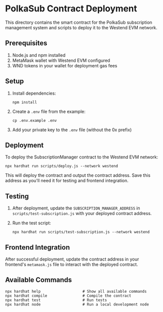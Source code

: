 # PolkaSub Contract Deployment

This directory contains the smart contract for the PolkaSub subscription management system and scripts to deploy it to the Westend EVM network.

## Prerequisites

1. Node.js and npm installed
2. MetaMask wallet with Westend EVM configured
3. WND tokens in your wallet for deployment gas fees

## Setup

1. Install dependencies:
   ```shell
   npm install
   ```

2. Create a `.env` file from the example:
   ```shell
   cp .env.example .env
   ```

3. Add your private key to the `.env` file (without the 0x prefix)

## Deployment

To deploy the SubscriptionManager contract to the Westend EVM network:

```shell
npx hardhat run scripts/deploy.js --network westend
```

This will deploy the contract and output the contract address. Save this address as you'll need it for testing and frontend integration.

## Testing

1. After deployment, update the `SUBSCRIPTION_MANAGER_ADDRESS` in `scripts/test-subscription.js` with your deployed contract address.

2. Run the test script:
   ```shell
   npx hardhat run scripts/test-subscription.js --network westend
   ```

## Frontend Integration

After successful deployment, update the contract address in your frontend's `metamask.js` file to interact with the deployed contract.

## Available Commands

```shell
npx hardhat help                   # Show all available commands
npx hardhat compile                # Compile the contract
npx hardhat test                   # Run tests
npx hardhat node                   # Run a local development node
```
